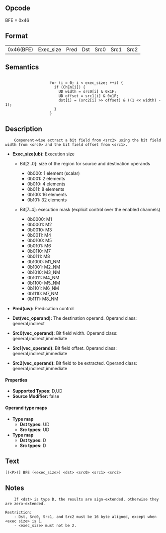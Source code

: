 <!---======================= begin_copyright_notice ============================

Copyright (C) 2020-2022 Intel Corporation

SPDX-License-Identifier: MIT

============================= end_copyright_notice ==========================-->

## Opcode

  BFE = 0x46

## Format

| | | | | | | |
| --- | --- | --- | --- | --- | --- | --- |
| 0x46(BFE) | Exec_size | Pred | Dst | Src0 | Src1 | Src2 |


## Semantics


```

                    for (i = 0; i < exec_size; ++i) {
                      if (ChEn[i]) {
                        UD width = src0[i] & 0x1F;
                        UD offset = src1[i] & 0x1F;
                        dst[i] = (src2[i] >> offset) & ((1 << width) - 1);
                      }
                    }
```

## Description





```
    Component-wise extract a bit field from <src2> using the bit field width from <src0> and the bit field offset from <src1>.
```


- **Exec_size(ub):** Execution size

  - Bit[2..0]: size of the region for source and destination operands

    - 0b000:  1 element (scalar)
    - 0b001:  2 elements
    - 0b010:  4 elements
    - 0b011:  8 elements
    - 0b100:  16 elements
    - 0b101:  32 elements
  - Bit[7..4]: execution mask (explicit control over the enabled channels)

    - 0b0000:  M1
    - 0b0001:  M2
    - 0b0010:  M3
    - 0b0011:  M4
    - 0b0100:  M5
    - 0b0101:  M6
    - 0b0110:  M7
    - 0b0111:  M8
    - 0b1000:  M1_NM
    - 0b1001:  M2_NM
    - 0b1010:  M3_NM
    - 0b1011:  M4_NM
    - 0b1100:  M5_NM
    - 0b1101:  M6_NM
    - 0b1110:  M7_NM
    - 0b1111:  M8_NM

- **Pred(uw):** Predication control


- **Dst(vec_operand):** The destination operand. Operand class: general,indirect


- **Src0(vec_operand):** Bit field width. Operand class: general,indirect,immediate


- **Src1(vec_operand):** Bit field offset. Operand class: general,indirect,immediate


- **Src2(vec_operand):** Bit field to be extracted. Operand class: general,indirect,immediate


#### Properties
- **Supported Types:** D,UD
- **Source Modifier:** false


#### Operand type maps
- **Type map**
  -  **Dst types:** UD
  -  **Src types:** UD
- **Type map**
  -  **Dst types:** D
  -  **Src types:** D


## Text
```
[(<P>)] BFE (<exec_size>) <dst> <src0> <src1> <src2>
```

## Notes





```
    If <dst> is type D, the results are sign-extended, otherwise they are zero-extended.

Restriction:
    - Dst, Src0, Src1, and Src2 must be 16 byte aligned, except when <exec size> is 1.
    - <exec_size> must not be 2.
```

